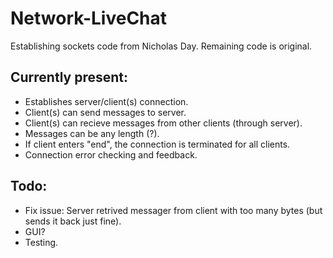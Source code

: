 # Network-LiveChat
Establishing sockets code from Nicholas Day. Remaining code is original.

## Currently present:
 - Establishes server/client(s) connection.
 - Client(s) can send messages to server.
 - Client(s) can recieve messages from other clients (through server).
 - Messages can be any length (?).
 - If client enters "end", the connection is terminated for all clients.
 - Connection error checking and feedback.
 
## Todo:
 - Fix issue: Server retrived messager from client with too many bytes (but sends it back just fine).
 - GUI?
 - Testing.
